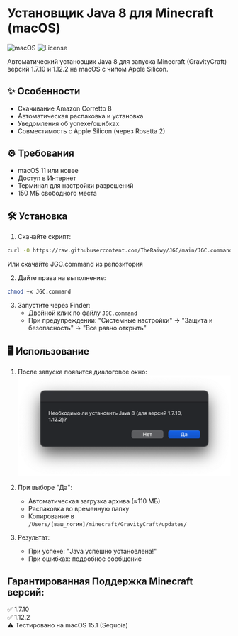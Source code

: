 # Установщик Java 8 для Minecraft (macOS)

![macOS](https://img.shields.io/badge/macOS-11+-blue)
![License](https://img.shields.io/badge/License-MIT-green)

Автоматический установщик Java 8 для запуска Minecraft (GravityCraft) версий 1.7.10 и 1.12.2 на macOS с чипом Apple Silicon.

## ✨ Особенности
- Скачивание Amazon Corretto 8
- Автоматическая распаковка и установка
- Уведомления об успехе/ошибках
- Совместимость с Apple Silicon (через Rosetta 2)

## ⚙️ Требования
- macOS 11 или новее
- Доступ в Интернет
- Терминал для настройки разрешений
- 150 МБ свободного места

## 🛠️ Установка
1. Скачайте скрипт:
```bash
curl -O https://raw.githubusercontent.com/TheRaiwy/JGC/main/JGC.command
```
Или скачайте JGC.command из репозитория

2. Дайте права на выполнение:
```bash
chmod +x JGC.command
```

3. Запустите через Finder:
   - Двойной клик по файлу `JGC.command`
   - При предупреждении: "Системные настройки" → "Защита и безопасность" → "Все равно открыть"

## 🖥️ Использование
1. После запуска появится диалоговое окно:
   ![Диалог установки](screenshots/dialog.png)

2. При выборе "Да":
   - Автоматическая загрузка архива (≈110 МБ)
   - Распаковка во временную папку
   - Копирование в `/Users/[ваш_логин]/minecraft/GravityCraft/updates/`

3. Результат:
   - При успехе: "Java успешно установлена!"
   - При ошибках: подробное сообщение

## Гарантированная Поддержка Minecraft версий:  
✅ 1.7.10  
✅ 1.12.2  
⚠️ Тестировано на macOS 15.1 (Sequoia)
